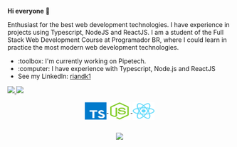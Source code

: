 **Hi everyone** 👋

Enthusiast for the best web development technologies. I have experience in projects using Typescript, NodeJS and ReactJS. I am a student of the Full Stack Web Development Course at Programador BR, where I could learn in practice the most modern web development technologies. 

<ul>
 <li>:toolbox: I'm currently working on Pipetech.</li>
 <li>:computer: I have experience with Typescript, Node.js and ReactJS</li>
 <li>See my LinkedIn: <a href="https://www.linkedin.com/in/riandk1/">riandk1</a></li>
</ul>
 
 <div>
  <a href="https://github.com/riandk1">
  <img height="180em" src="https://github-readme-stats.vercel.app/api?username=riandk1&show_icons=true&theme=tokyonight&include_all_commits=true&count_private=true"/>
  <img weidth="180em" src="https://github-readme-stats.vercel.app/api/top-langs/?username=riandk1&layout=compact&langs_count=7&theme=tokyonight"/>
 </div>
 <div style="display: inline_block" align="center"><br>
  <img align="center" alt="Rian-Ts" height="40" width="50" src="https://raw.githubusercontent.com/devicons/devicon/master/icons/typescript/typescript-plain.svg">
  <img align="center" alt="Rian-Node" height="40" width="50" src="https://github.com/devicons/devicon/blob/master/icons/nodejs/nodejs-original.svg">
  <img align="center" alt="Rian-React" height="40" width="50" src="https://raw.githubusercontent.com/devicons/devicon/master/icons/react/react-original.svg">
</div>
  
  ##
 
<div align="center" >  
  <a href="https://www.linkedin.com/in/riandk1/" target="_blank"><img src="https://img.shields.io/badge/-LinkedIn-%230077B5?style=for-the-badge&logo=linkedin&logoColor=white" target="_blank"></a> 
</div>



